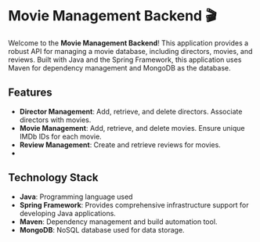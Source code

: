 # Movie Management Backend 🎬

Welcome to the **Movie Management Backend**! This application provides a robust API for managing a movie database, 
including directors, movies, and reviews. Built with Java and the Spring Framework, this application uses Maven for 
dependency management and MongoDB as the database.

## Features

- **Director Management**: Add, retrieve, and delete directors. Associate directors with movies.
- **Movie Management**: Add, retrieve, and delete movies. Ensure unique IMDb IDs for each movie.
- **Review Management**: Create and retrieve reviews for movies.
- 
## Technology Stack

- **Java**: Programming language used
- **Spring Framework**: Provides comprehensive infrastructure support for developing Java applications.
- **Maven**: Dependency management and build automation tool.
- **MongoDB**: NoSQL database used for data storage.
